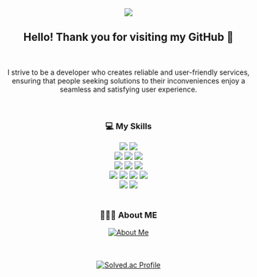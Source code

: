 <div align=center>
  <img src="https://capsule-render.vercel.app/api?type=waving&color=a3cca3&height=200&section=header&text=kdmstj%20Github&fontSize=30&fontColor=454440&animation=fadeIn&fontAlign=75&fontAlignY=40" />
</div>
<div align=center>
	<h2> Hello! Thank you for visiting my GitHub 🥳</h2>
</div>

<br>
<div align=center>
	<p> I strive to be a developer who creates reliable and user-friendly services, </br>ensuring that people seeking solutions to their inconveniences enjoy a seamless and satisfying user experience.</p>
</div>


<br>
<div align=center>
	<h3> 💻 My Skills </h3>
</div>
<div align="center">
	<img src="https://img.shields.io/badge/Java-007396?style=flat&logo=Conda-Forge&logoColor=white" />
	<img src="https://img.shields.io/badge/Kotlin-7F52FF?style=flat&logo=Kotlin&logoColor=white" />
	<br>
	<img src="https://img.shields.io/badge/Spring-6DB33F?style=flat&logo=Spring&logoColor=white" />
	<img src="https://img.shields.io/badge/SpringBoot-6DB33F?style=flat&logo=SpringBoot&logoColor=white" />
	<img src="https://img.shields.io/badge/SpringSecurity-6DB33F?style=flat&logo=SpringSecurity&logoColor=white" />
	<br>
	<img src="https://img.shields.io/badge/MySQL-4479A1?style=flat&logo=MySQL&logoColor=white" />
 	<img src="https://img.shields.io/badge/ElasticSearch-005571?stypel=flat&logo=ElasticSearch&logoColor="white" />
	<img src="https://img.shields.io/badge/MariaDB-003545?style=flat&logo=MariaDB&logoColor=white" />
	<br>
	<img src="https://img.shields.io/badge/Linux-FCC624?style=flat&logo=Linux&logoColor=white" />
	<img src="https://img.shields.io/badge/AmazonAws-232F3E?style=flat&logo=amazonaws&logoColor=white" />
  	<img src="https://img.shields.io/badge/Docker-2496ED?style=flat-square&logo=Docker&logoColor=white" />
	<img src="https://img.shields.io/badge/Kubernetes-326CE5?style=flat-square&logo=Kubernetes&logoColor=white" />
	<br>
	<img src="https://img.shields.io/badge/Arduino-00979D?style=flat-square&logo=Arduino&logoColor=white" />
	<img src="https://img.shields.io/badge/Raspberry Pi-A22846?style=flat-square&logo=Raspberry Pi&logoColor=white" />
</div>

<br>
<div align=center>
	<h3> 👩🏻‍💻 About ME </h3>
	<a href="https://drive.google.com/file/d/1TzHEZp1bFdFEozDBAZ8wKFrBNpJ1bbEd/view?usp=sharing" target="_blank">
    	<img src="https://img.shields.io/badge/About.Me-00A98F?style=flat&logoColor=white" alt="About Me"/>
	</a>    
</div>


<br>
<br>
<div align=center>
	
[![Solved.ac Profile](http://mazassumnida.wtf/api/v2/generate_badge?boj=rkddmstj429)](https://solved.ac/rkddmstj429/)
</div



